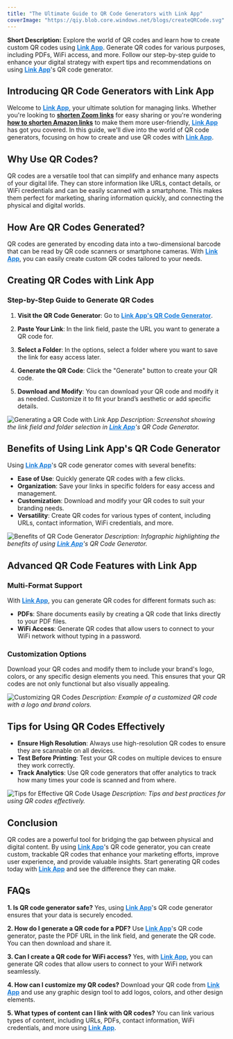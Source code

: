 ```yaml
---
title: "The Ultimate Guide to QR Code Generators with Link App"
coverImage: "https://qiy.blob.core.windows.net/blogs/createQRCode.svg"
---
```



**Short Description:**
Explore the world of QR codes and learn how to create custom QR codes using <a href="https://linkapp.one" style="color: #1a7ddb;">**Link App**</a>. Generate QR codes for various purposes, including PDFs, WiFi access, and more. Follow our step-by-step guide to enhance your digital strategy with expert tips and recommendations on using <a href="https://linkapp.one" style="color: #1a7ddb;">**Link App**</a>'s QR code generator.


## Introducing QR Code Generators with Link App

Welcome to <a href="https://linkapp.one" style="color: #1a7ddb;">**Link App**</a>, your ultimate solution for managing links. Whether you're looking to [**shorten Zoom links**](https://linkapp.one) for easy sharing or you're wondering [**how to shorten Amazon links**](https://linkapp.one) to make them more user-friendly, <a href="https://linkapp.one" style="color: #1a7ddb;">**Link App**</a> has got you covered. In this guide, we'll dive into the world of QR code generators, focusing on how to create and use QR codes with <a href="https://linkapp.one" style="color: #1a7ddb;">**Link App**</a>.

## Why Use QR Codes?

QR codes are a versatile tool that can simplify and enhance many aspects of your digital life. They can store information like URLs, contact details, or WiFi credentials and can be easily scanned with a smartphone. This makes them perfect for marketing, sharing information quickly, and connecting the physical and digital worlds.

## How Are QR Codes Generated?

QR codes are generated by encoding data into a two-dimensional barcode that can be read by QR code scanners or smartphone cameras. With <a href="https://linkapp.one" style="color: #1a7ddb;">**Link App**</a>, you can easily create custom QR codes tailored to your needs.

## Creating QR Codes with Link App

### Step-by-Step Guide to Generate QR Codes

1. **Visit the QR Code Generator**:
   Go to <a href="https://linkapp.one/services/create-qr-code" style="color: #1a7ddb;">**Link App's QR Code Generator**</a>.

2. **Paste Your Link**:
   In the link field, paste the URL you want to generate a QR code for.

3. **Select a Folder**:
   In the options, select a folder where you want to save the link for easy access later.

4. **Generate the QR Code**:
   Click the "Generate" button to create your QR code.

5. **Download and Modify**:
   You can download your QR code and modify it as needed. Customize it to fit your brand’s aesthetic or add specific details.

![Generating a QR Code with Link App](IMAGE_URI_1)
*Description: Screenshot showing the link field and folder selection in <a href="https://linkapp.one" style="color: #1a7ddb;">**Link App**</a>'s QR Code Generator.*

## Benefits of Using Link App's QR Code Generator

Using <a href="https://linkapp.one" style="color: #1a7ddb;">**Link App**</a>'s QR code generator comes with several benefits:
- **Ease of Use**: Quickly generate QR codes with a few clicks.
- **Organization**: Save your links in specific folders for easy access and management.
- **Customization**: Download and modify your QR codes to suit your branding needs.
- **Versatility**: Create QR codes for various types of content, including URLs, contact information, WiFi credentials, and more.

![Benefits of QR Code Generator](IMAGE_URI_2)
*Description: Infographic highlighting the benefits of using <a href="https://linkapp.one" style="color: #1a7ddb;">**Link App**</a>'s QR Code Generator.*

## Advanced QR Code Features with Link App

### Multi-Format Support

With <a href="https://linkapp.one" style="color: #1a7ddb;">**Link App**</a>, you can generate QR codes for different formats such as:
- **PDFs**: Share documents easily by creating a QR code that links directly to your PDF files.
- **WiFi Access**: Generate QR codes that allow users to connect to your WiFi network without typing in a password.

### Customization Options

Download your QR codes and modify them to include your brand's logo, colors, or any specific design elements you need. This ensures that your QR codes are not only functional but also visually appealing.

![Customizing QR Codes](IMAGE_URI_3)
*Description: Example of a customized QR code with a logo and brand colors.*

## Tips for Using QR Codes Effectively

- **Ensure High Resolution**: Always use high-resolution QR codes to ensure they are scannable on all devices.
- **Test Before Printing**: Test your QR codes on multiple devices to ensure they work correctly.
- **Track Analytics**: Use QR code generators that offer analytics to track how many times your code is scanned and from where.

![Tips for Effective QR Code Usage](IMAGE_URI_4)
*Description: Tips and best practices for using QR codes effectively.*

## Conclusion

QR codes are a powerful tool for bridging the gap between physical and digital content. By using <a href="https://linkapp.one" style="color: #1a7ddb;">**Link App**</a>'s QR code generator, you can create custom, trackable QR codes that enhance your marketing efforts, improve user experience, and provide valuable insights. Start generating QR codes today with <a href="https://linkapp.one" style="color: #1a7ddb;">**Link App**</a> and see the difference they can make.

## FAQs

**1. Is QR code generator safe?**
Yes, using <a href="https://linkapp.one" style="color: #1a7ddb;">**Link App**</a>'s QR code generator ensures that your data is securely encoded.

**2. How do I generate a QR code for a PDF?**
Use <a href="https://linkapp.one" style="color: #1a7ddb;">**Link App**</a>'s QR code generator, paste the PDF URL in the link field, and generate the QR code. You can then download and share it.

**3. Can I create a QR code for WiFi access?**
Yes, with <a href="https://linkapp.one" style="color: #1a7ddb;">**Link App**</a>, you can generate QR codes that allow users to connect to your WiFi network seamlessly.

**4. How can I customize my QR codes?**
Download your QR code from <a href="https://linkapp.one" style="color: #1a7ddb;">**Link App**</a> and use any graphic design tool to add logos, colors, and other design elements.

**5. What types of content can I link with QR codes?**
You can link various types of content, including URLs, PDFs, contact information, WiFi credentials, and more using <a href="https://linkapp.one" style="color: #1a7ddb;">**Link App**</a>.
